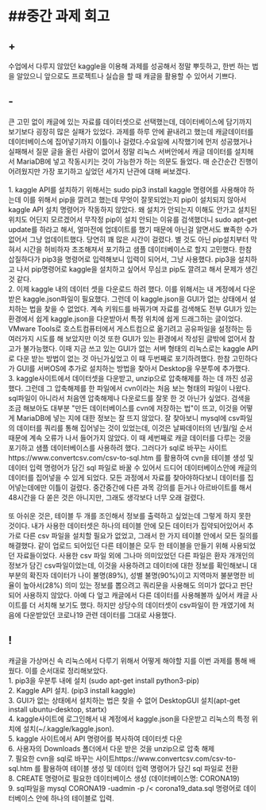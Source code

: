 <h1>##중간 과제 회고</h1>


<h2>+</h2>
    수업에서 다루지 않았던 kaggle을 이용해 과제를 성공해서 정말 뿌듯하고, 한번 하는 법을 알았으니 앞으로도 프로젝트나 실습을 할 때 캐글을 활용할 수 있어서 기쁘다.
    <br/>
<h2>-</h2>
    큰 고민 없이 캐글에 있는 자료를 데이터셋으로 선택했는데, 데이터베이스에 담기까지 보기보다 굉장히 많은 실패가 있었다. 과제를 하루 안에 끝내려고 했는데 캐글데이터를 데이터베이스에 집어넣기까지 이틀이나 걸렸다.수요일에 시작했기에 먼저 성공했거나 실패해서 질문 글을 올린 사람이 없어서 정말 리눅스 서버안에서 캐글 데이터를 설치해서 MariaDB에 넣고 작동시키는 것이 가능한가 하는 의문도 들었다. 매 순간순간 진행이 어려웠지만 가장 포기하고 싶었던 세가지 난관에 대해 써보겠다.
    <br/><br/>
    1. kaggle API를 설치하기 위해서는 sudo pip3 install kaggle 명령어를 사용해야 하는데 이를 위해서 pip을 깔려고 했는데 무엇이 잘못되었는지 pip이 설치되지 않아서 kaggle API 설치 명령어가 작동하지 않았다. 왜 설치가 안되는지 이해도 안가고 설치된 위치도 어딘지 모르겠어서 무작정 pip이 설치 안되는 이유를 검색했더니 sudo apt-get update를 하라고 해서, 얼마전에 업데이트를 했기 때문에 아닌걸 알면서도 뾰족한 수가 없어서 그냥 업데이트했다. 당연히 꽤 많은 시간이 걸렸다. 별 것도 아닌 pip설치부터 막혀서 시간을 허비하자 초조해져서 포기하고 샘플 데이터베이스로 할지 고민했다. 한참 삽질하다가 pip3을 명령어로 입력해보니 입력이 되어서, 그냥 사용했다. 
    pip3을 설치하고 나서 pip명령어로 kaggle을 설치하고 싶어서 무심코 pip도 깔려고 해서 문제가 생긴 것 같다.
    <br/>
    2. 이제 kaggle 내의 데이터 셋을 다운로드 하려 했다. 이를 위해서는 내 계정에서 다운받은 kaggle.json파일이 필요했다. 그런데 이 kaggle.json을 GUI가 없는 상태에서 설치하는 법을 찾을 수 없었다. 계속 키워드를 바꿔가며 자료를 검색해도 전부 GUI가 있는 환경에서 쉽게 kaggle.json을 다운받아서 특정 위치에 쉽게 드래그하는 글이었다.
    VMware Tools로 호스트컴퓨터에서 게스트컴으로 옮기려고 공유파일을 설정하는 등 여러가지 시도를 해 보았지만 이것 또한 GUI가 있는 환경에서 작성된 글밖에 없어서 참고가 불가능했다. 이때 지금 쓰고 있는 GUI가 없는 서버 형태의 리눅스로는 kaggle API로 다운 받는 방법이 없는 것 아닌가싶었고 이 때 두번째로 포기하려했다.
    한참 고민하다가 GUI를 서버OS에 추가로 설치하는 방법을 찾아서 Desktop을 우분투에 추가했다.
    <br/>
    3. kaggle사이트에서 데이터셋을 다운받고, unzip으로 압축해제를 하는 데 까진 성공했다. 그런데 그 압축해제를 한 파일에서 cvn이라는 처음 보는 형태의 파일이 나왔다. sql파일이 아니라서 처음엔 압축해제나 다운로드를 잘못 한 것 아닌가 싶었다. 검색을 조금 해보아도 대부분 "만든 데이터베이스를 cvn에 저장하는 법"이 뜨고, 이것을 어떻게 MariaDB에 넣는 지에 대한 정보는 잘 뜨지 않았다. 잘 찾아보니 mysql에 csv파일의 데이터를 쿼리를 통해 집어넣는 것이 있었는데, 이것은 날짜데이터의 년/월/일 순서때문에 계속 오류가 나서 들어가지 않았다. 이 때 세번째로 캐글 데이터를 다루는 것을 포기하고 샘플 데이터베이스를 사용하려 했다. 그러다가 sql로 바꾸는 사이트https://www.convertcsv.com/csv-to-sql.htm 를 활용하여 cvn을  테이블 생성 및 데이터 입력 명령어가 담긴 sql 파일로 바꿀 수 있어서 드디어 데이터베이스안에 캐글의 데이터를 집어넣을 수 있게 되었다.
    모든 과정에서 자료를 찾아야하다보니 데이터를 집어넣는데에만 이틀이 걸렸다. 중간중간에 다른 과목 강의를 듣거나 아르바이트를 해서 48시간을 다 쏟은 것은 아니지만, 그래도 생각보다 너무 오래 걸렸다.
    <br/><br/>
    또 아쉬운 것은, 테이블 두 개를 조인해서 정보를 출력하고 싶었는데 그렇게 하지 못한 것이다.
    내가 사용한 데이터셋은 하나의 테이블 안에 모든 데이터가 집약되어있어서 추가로 다른 csv 파일을 설치할 필요가 없었고, 그래서 한 가지 테이블 안에서 모든 질의를 해결했다.
    같이 업로드 되어있던 다른 테이블은 모두 한 테이블을 만들기 위해 사용되었던 자료들이었다. 사용한 csv 파일 외에 그나마 의미있었던 다른 파일은 환자 개개인의 정보가 담긴 csv파일이었는데, 이것을 사용하려고 데이터에 대한 정보를 확인해보니 대부분의 확진자 데이터가 나이 불명(89%), 성별 불명(90%)이고 지역마저 불분명한 비율이 높아서(28%) 의미 있는 정보를 뽑으려고 쿼리문을 사용해도 의미가 없다고 판단되어 사용하지 않았다. 아예 다 엎고 캐글에서 다른 데이터를 사용해볼까 싶어서 캐글 사이트를 더 서치해 보기도 했다. 하지만 상당수의 데이터셋이  csv파일이 한 개였기에 처음에 다운받았던 코로나19 관련 데이터를 그대로 사용했다.

<h2>!</h2>
    캐글을 가상머신 속 리눅스에서 다루기 위해서 어떻게 해야할 지를 이번 과제를 통해 배웠다. 이를 순서대로 정리해보았다.<br/>
        1. pip3을 우분투 내에 설치 (sudo apt-get install python3-pip)<br/>
        2. Kaggle API 설치. (pip3 install kaggle)<br/>
        3. GUI가 없는 상태에서 설치하는 법은 찾을 수 없어 DesktopGUI 설치(apt-get install ubuntu-desktop, startx)<br/>
        4. kaggle사이트에 로그인해서 내 계정에서 kaggle.json을 다운받고 리눅스의 특정 위치에 설치(~/.kaggle/kaggle.json).<br/>
        5.  kaggle 사이트에서 API 명령어를 복사하여 데이터셋 다운<br/>
        6. 사용자의 Downloads 폴더에서 다운 받은 것을 unzip으로 압축 해제<br/>
        7. 필요한 cvn을  sql로 바꾸는 사이트https://www.convertcsv.com/csv-to-sql.htm 를 활용하여  테이블 생성 및 데이터 입력 명령어가 담긴 sql 파일로 전환<br/>
        8. CREATE 명령어로 필요한 데이터베이스 생성 (데이터베이스명: CORONA19)<br/>
        9. sql파일을 mysql CORONA19 -uadmin -p /< corona19_data.sql 명령어로 데이터베이스 안에 하나의 테이블로 입력.<br/>